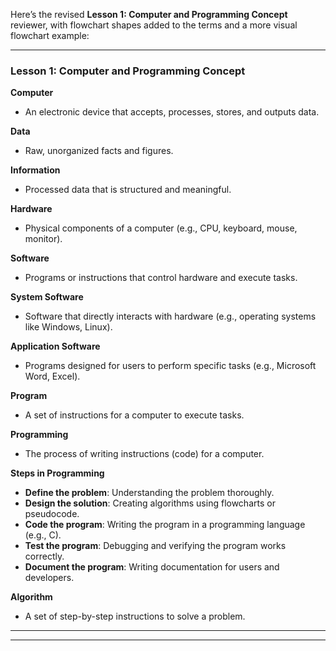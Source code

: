 Here’s the revised **Lesson 1: Computer and Programming Concept** reviewer, with flowchart shapes added to the terms and a more visual flowchart example:

---

### **Lesson 1: Computer and Programming Concept**

**Computer**  
- An electronic device that accepts, processes, stores, and outputs data.

**Data**  
- Raw, unorganized facts and figures.

**Information**  
- Processed data that is structured and meaningful.

**Hardware**  
- Physical components of a computer (e.g., CPU, keyboard, mouse, monitor).

**Software**  
- Programs or instructions that control hardware and execute tasks.

**System Software**  
- Software that directly interacts with hardware (e.g., operating systems like Windows, Linux).

**Application Software**  
- Programs designed for users to perform specific tasks (e.g., Microsoft Word, Excel).

**Program**  
- A set of instructions for a computer to execute tasks.

**Programming**  
- The process of writing instructions (code) for a computer.

**Steps in Programming**  
- **Define the problem**: Understanding the problem thoroughly.  
- **Design the solution**: Creating algorithms using flowcharts or pseudocode.  
- **Code the program**: Writing the program in a programming language (e.g., C).  
- **Test the program**: Debugging and verifying the program works correctly.  
- **Document the program**: Writing documentation for users and developers.

**Algorithm**  
- A set of step-by-step instructions to solve a problem.

---


---
